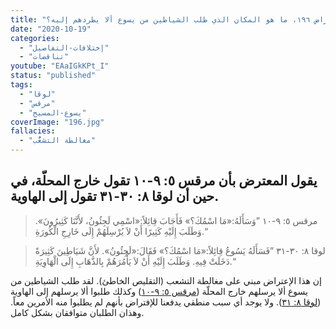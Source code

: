 ```yaml
---
title: "الإعتراض ١٩٦، ما هو المكان الذي طلب الشياطين من يسوع ألا يطردهم إليه؟"
date: "2020-10-19"
categories:
  - "إختلافات-التفاصيل"
  - "تناقضات"
youtube: "EAaIGkKPt_I"
status: "published"
tags:
  - "لوقا"
  - "مرقس"
  - "يسوع-المسيح"
coverImage: "196.jpg"
fallacies:
  - "مغالطة التشعُّب"
---
```


## **يقول المعترض بأن مرقس ٥: ٩-١٠ تقول خارج المحلّة، في حين أن لوقا ٨: ٣٠-٣١ تقول إلى الهاوية.**

> مرقس ٥: ٩-١٠ ”وَسَأَلَهُ:«مَا اسْمُكَ؟» فَأَجَابَ قِائِلاً:«اسْمِي لَجِئُونُ، لأَنَّنَا كَثِيرُونَ». وَطَلَبَ إِلَيْهِ كَثِيرًا أَنْ لاَ يُرْسِلَهُمْ إِلَى خَارِجِ الْكُورَةِ.“

> لوقا ٨: ٣٠-٣١ ”فَسَأَلَهُ يَسُوعُ قِائِلاً:«مَا اسْمُكَ؟» فَقَالَ:«لَجِئُونُ». لأَنَّ شَيَاطِينَ كَثِيرَةً دَخَلَتْ فِيهِ. وَطَلَبَ إِلَيْهِ أَنْ لاَ يَأْمُرَهُمْ بِالذَّهَابِ إِلَى الْهَاوِيَةِ.“

إن هذا الإعتراض مبني على مغالطة التشعب (التقليص الخاطئ). لقد طلب الشياطين من يسوع ألا يرسلهم خارج المحلّة ([مرقس ٥: ٩-١٠](https://biblia.com/books/ar-vandyke/mk5.9-10)) وكذلك طلبوا ألا يرسلهم إلى الهاوية ([لوقا ٨: ٣١](https://biblia.com/books/ar-vandyke/luke8.31)). ولا يوجد أي سبب منطقي يدفعنا للإفتراض بأنهم لم يطلبوا منه الأمرين معاً. وهذان الطلبان متوافقان بشكل كامل.
